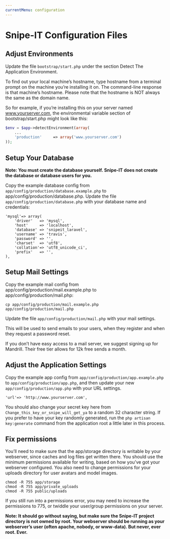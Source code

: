 ```yaml
---
currentMenu: configuration
---
```


# Snipe-IT Configuration Files

<div id="generated-toc" class="generate_from_h2"></div>

## Adjust Environments

Update the file `bootstrap/start.php` under the section Detect The Application Environment.

To find out your local machine’s hostname, type hostname from a terminal prompt on the machine you’re installing it on. The command-line response is that machine’s hostname. Please note that the hostname is NOT always the same as the domain name.

So for example, if you’re installing this on your server named www.yourserver.com, the environmental variable section of bootstrap/start.php might look like this:


```php
$env = $app->detectEnvironment(array(
    ...
    'production'     => array('www.yourserver.com')
));
```

## Setup Your Database

__Note: You must create the database yourself. Snipe-IT does not create the database or database users for you.__

Copy the example database config from `app/config/production/database.example.php` to app/config/production/database.php. Update the file `app/config/production/database.php` with your database name and credentials:

```
'mysql'=> array(
    'driver'   => 'mysql',
    'host'     => 'localhost',
    'database' => 'snipeit_laravel',
    'username' => 'travis',
    'password' => '',
    'charset'  => 'utf8',
    'collation'=> 'utf8_unicode_ci',
    'prefix'   => '',
),
```


## Setup Mail Settings

Copy the example mail config from app/config/production/mail.example.php to app/config/production/mail.php:

```
cp app/config/production/mail.example.php app/config/production/mail.php
```

Update the file `app/config/production/mail.php` with your mail settings.

This will be used to send emails to your users, when they register and when they request a password reset.

If you don’t have easy access to a mail server, we suggest signing up for Mandrill. Their free tier allows for 12k free sends a month.

## Adjust the Application Settings

Copy the example app config from `app/config/production/app.example.php` to `app/config/production/app.php`, and then update your new `app/config/production/app.php` with your URL settings.


```
'url'=> 'http://www.yourserver.com',
```

You should also change your secret key here from `Change_this_key_or_snipe_will_get_ya` to a random 32 character string. If you prefer to have your key randomly generated, run the `php artisan key:generate` command from the application root a little later in this process.

## Fix permissions

You’ll need to make sure that the app/storage directory is writable by your webserver, since caches and log files get written there. You should use the minimum permissions available for writing, based on how you’ve got your webserver configured. You also need to change permissions for your uploads directory for user avatars and model images.

```
chmod -R 755 app/storage
chmod -R 755 app/private_uploads
chmod -R 755 public/uploads
```

If you still run into a permissions error, you may need to increase the permissions to 775, or twiddle your user/group permissions on your server.

__Note: It should go without saying, but make sure the Snipe-IT project directory is not owned by root. Your webserver should be running as your webserver’s user (often apache, nobody, or www-data). But never, ever root. Ever.__

